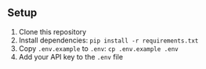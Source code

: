 ## Setup

1. Clone this repository
2. Install dependencies: `pip install -r requirements.txt`
3. Copy `.env.example` to `.env`: `cp .env.example .env`
4. Add your API key to the `.env` file
